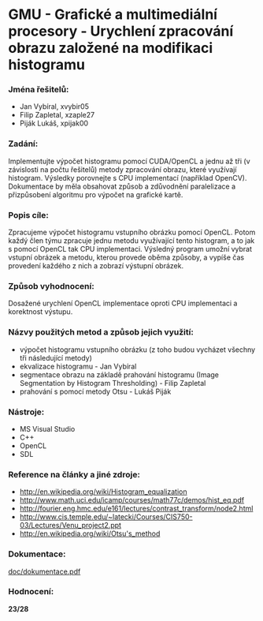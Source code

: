 # GMU - Grafické a multimediální procesory - Urychlení zpracování obrazu založené na modifikaci histogramu

### Jména řešitelů:

- Jan Vybíral, xvybir05
- Filip Zapletal, xzaple27
- Piják Lukáš, xpijak00

### Zadání:

Implementujte výpočet histogramu pomocí CUDA/OpenCL a jednu až tři (v závislosti na počtu řešitelů) metody zpracování obrazu, které využívají histogram. Výsledky porovnejte s CPU implementací (například OpenCV).
Dokumentace by měla obsahovat způsob a zdůvodnění paralelizace a přizpůsobení algoritmu pro výpočet na grafické kartě.

### Popis cíle:

Zpracujeme výpočet histogramu vstupního obrázku pomocí OpenCL.
Potom každý člen týmu zpracuje jednu metodu využívající tento histogram, a
to jak s pomocí OpenCL tak CPU implementaci. Výsledný program umožní vybrat
vstupní obrázek a metodu, kterou provede oběma způsoby, a vypíše čas
provedení každého z nich a zobrazí výstupní obrázek.

### Způsob vyhodnocení:

Dosažené urychlení OpenCL implementace oproti CPU implementaci a
korektnost výstupu.

### Názvy použitých metod a způsob jejich využití:

- výpočet histogramu vstupního obrázku (z toho budou vycházet všechny tři následující metody)
- ekvalizace histogramu - Jan Vybíral
- segmentace obrazu na základě prahování histogramu (Image Segmentation by Histogram Thresholding) - Filip Zapletal
- prahování s pomocí metody Otsu - Lukáš Piják

### Nástroje:

- MS Visual Studio
- C++
- OpenCL
- SDL 

### Reference na články a jiné zdroje:

- http://en.wikipedia.org/wiki/Histogram_equalization
- http://www.math.uci.edu/icamp/courses/math77c/demos/hist_eq.pdf
- http://fourier.eng.hmc.edu/e161/lectures/contrast_transform/node2.html
- http://www.cis.temple.edu/~latecki/Courses/CIS750-03/Lectures/Venu_project2.ppt
- http://en.wikipedia.org/wiki/Otsu's_method
        
### Dokumentace:

[doc/dokumentace.pdf](doc/dokumentace.pdf)

### Hodnocení: 

**23/28**
